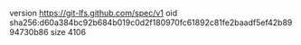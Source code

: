 version https://git-lfs.github.com/spec/v1
oid sha256:d60a384bc92b684b019c0d2f180970fc61892c81fe2baadf5ef42b8994730b86
size 4106
